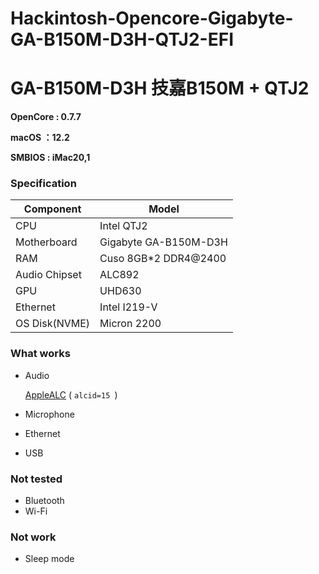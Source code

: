 # Hackintosh-Opencore-Gigabyte-GA-B150M-D3H-QTJ2-EFI
# GA-B150M-D3H  技嘉B150M + QTJ2

**OpenCore : 0.7.7**

**macOS ：12.2**

**SMBIOS : iMac20,1**

### Specification

| **Component** | **Model**             |
| ------------- | --------------------- |
| CPU           | Intel QTJ2            |
| Motherboard   | Gigabyte GA-B150M-D3H |
| RAM           | Cuso 8GB*2 DDR4@2400  |
| Audio Chipset | ALC892                |
| GPU           | UHD630                |
| Ethernet      | Intel I219-V          |
| OS Disk(NVME) | Micron 2200           |

### What works

- Audio

  [AppleALC](https://github.com/acidanthera/AppleALC) ( `alcid=15 `)

- Microphone

- Ethernet

- USB

### Not tested

- Bluetooth
- Wi-Fi

### Not work

- Sleep mode
